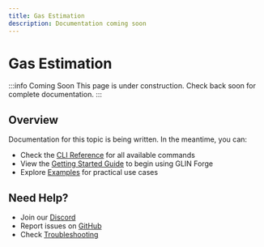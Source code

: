 ```yaml
---
title: Gas Estimation
description: Documentation coming soon
---
```


# Gas Estimation

:::info Coming Soon
This page is under construction. Check back soon for complete documentation.
:::

## Overview

Documentation for this topic is being written. In the meantime, you can:

- Check the [CLI Reference](/cli-reference/overview) for all available commands
- View the [Getting Started Guide](/getting-started/installation) to begin using GLIN Forge
- Explore [Examples](/examples/erc20-token) for practical use cases

## Need Help?

- Join our [Discord](https://discord.gg/glin-ai)
- Report issues on [GitHub](https://github.com/glin-ai/glin-forge/issues)
- Check [Troubleshooting](/troubleshooting/common-errors)
